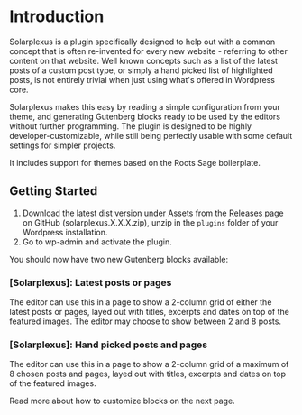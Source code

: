 # Introduction

Solarplexus is a plugin specifically designed to help out with a common concept that is often re-invented for every new website - referring to other content on that website. Well known concepts such as a list of the latest posts of a custom post type, or simply a hand picked list of highlighted posts, is not entirely trivial when just using what's offered in Wordpress core.

Solarplexus makes this easy by reading a simple configuration from your theme, and generating Gutenberg blocks ready to be used by the editors without further programming. The plugin is designed to be highly developer-customizable, while still being perfectly usable with some default settings for simpler projects.

It includes support for themes based on the Roots Sage boilerplate.

## Getting Started

1. Download the latest dist version under Assets from the [Releases page](https://github.com/Aventyret/solarplexus/releases) on GitHub (solarplexus.X.X.X.zip), unzip in the `plugins` folder of your Wordpress installation.
2. Go to wp-admin and activate the plugin.

You should now have two new Gutenberg blocks available:

### [Solarplexus]: Latest posts or pages

The editor can use this in a page to show a 2-column grid of either the latest posts or pages, layed out with titles, excerpts and dates on top of the featured images. The editor may choose to show between 2 and 8 posts.

### [Solarplexus]: Hand picked posts and pages

The editor can use this in a page to show a 2-column grid of a maximum of 8 chosen posts and pages, layed out with titles, excerpts and dates on top of the featured images.

Read more about how to customize blocks on the next page.
